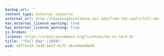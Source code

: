 ```yaml
---
backup_url: ''
content_type: external-resource
external_url: http://teachingexcellence.mit.edu/from-the-vault/full-day-1958-kevin-lynch
has_external_licence_warning: true
has_external_license_warning: true
is_broken: ''
license: https://creativecommons.org/licenses/by-nc-sa/4.0/
title: '"Full Day" (1958)'
uid: c87fea16-1638-4e1f-8c72-abce4ba4ded4
---
```

